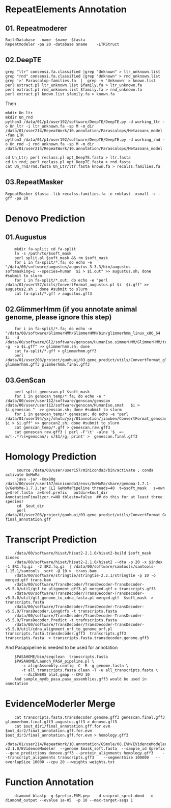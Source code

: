 # RepeatElements Annotation

## 01. Repeatmoderer

    BuildDatabase  -name  $name  $fasta
    Repeatmodeler -pa 20 -database $name    -LTRStruct


## 02.DeepTE

    grep "ltr" consensi.fa.classified |grep "Unknown" > ltr_unknown.list
    grep "rnd" consensi.fa.classified |grep "Unknown" > rnd_unknown.list
    grep '>' Parascalop-families.fa  |  grep -v 'Unknown' > known.list
    perl extract.pl ltr_unknown.list $family.fa > ltr_unknown.fa
    perl extract.pl rnd_unknown.list $family.fa > rnd_unknown.fa
    perl extract.pl known.list $family.fa > known.fa

Then

    mkdir Un_ltr
    mkdir Un_rnd
    python3 /data/01/p1/user192/software/DeepTE/DeepTE.py -d working_ltr -o Un_ltr -i ltr_unknown.fa -sp M -m_dir /data/01/user214/RepeatWork/10.annotation/Parascalops/Metazoans_model  -fam LTR
    python3 /data/01/p1/user192/software/DeepTE/DeepTE.py -d working_rnd -o Un_rnd -i rnd_unknown.fa -sp M -m_dir /data/01/user214/RepeatWork/10.annotation/Parascalops/Metazoans_model 

    cd Un_Ltr; perl reclass.pl opt_DeepTE.fasta > ltr.fasta
    cd Un_rnd; perl reclass.pl opt_DeepTE.fasta > rnd.fasta
    cat Un_rnd/rnd.fasta Un_Ltr/ltr.fasta known.fa > recalss.families.fa
    

## 03.RepeatMasker

    RepeatMasker $fasta -lib recalss.families.fa -e rmblast -xsmall -s -gff -pa 20

# Denovo Prediction

##   01.Augustus

        mkdir fa-split; cd fa-split
        ln -s /path/to/$soft_mask
        perl split.pl $soft_mask && rm $soft_mask
        for i in fa-split/*.fa; do echo -e "/data/00/software/augustus/augustus-3.3.3/bin/augustus --softmasking=1 --species=human  $i > $i.out" >> augustus.sh; done #submit to slurm
        for i in fa-split/*.out; do echo -e "perl /data/01/user157/utils/ConvertFormat_augustus.pl $i  $i.gff" >> augustus2.sh ; done #submit to slurm
        cat fa-split/*.gff > augustus.gff3

##    02.GlimmerHmm (if you annotate animal genome, please ignore this step)

        for i in fa-split/*.fa; do echo -e "/data/00/software/GlimmerHMM/GlimmerHMM/bin/glimmerhmm_linux_x86_64   $i  -d /data/00/software/Gl2/software/genscan/HumanIso.simmerHMM/GlimmerHMM/trained_dir/human    -g  -o $i.gff" >> glimmerhmm.sh; done
        cat fa-split/*.gff > glimmerhmm.gff3
        perl /data/01/user203/project/guohuai/03.gene_predict/utils/ConvertFormat_glimmerhmm.pl  glimmerhmm.gff3 glimmerhmm.final.gff3
        
##    03.GenScan

        perl split_genescan.pl $soft_mask
        for i in genscan_temp/*.fa; do echo -e " /data/00/user/user112/software/genscan/genscan /data/00/user/user112/software/genscan/HumanIso.smat   $i > $i.genescan "  >> genscan.sh; done #submit to slurm
        for i in genscan_temp/*.genescan; do echo -e "perl  /data/01/user194/yxj/shutu/yxj/01annotion/jiaoben/ConvertFormat_genscan.pl $i > $i.gff" >> genscan2.sh; done #submit to slurm
        cat genscan_temp/*.gff > genescan.raw.gff3
        cat genescan.raw.gff3 | perl -F'\t' -alne '$_ =~ m/(-.*)\s+genscan/; s/$1//g; print' >  genescan.final.gff3 

# Homology Prediction

         source /data/00/user/user157/miniconda3/bin/activate ; conda activate GeMoMa
         java -jar -Xmx80g /data/00/user/user157/miniconda3/envs/GeMoMa/share/gemoma-1.7.1-0/GeMoMa-1.7.1.jar CLI GeMoMaPipeline threads=40  t=$soft_mask   s=own  g=$ref.fasta  a=$ref.prefix   outdir=$out_dir     AnnotationFinalizer.r=NO tblastn=false  ## do this for at least three species!
         cd  $out_dir
         perl /data/01/user203/project/guohuai/03.gene_predict/utils/ConvertFormat_GeMoMa.pl  final_annotation.gff


# Transcript Prediction

        /data/00/software/hisat/hisat2-2.1.0/hisat2-build $soft_mask $index
        /data/00/software/hisat/hisat2-2.1.0/hisat2 --dta -p 20 -x $index -1 $R1.fq.gz  -2 $R2.fq.gz  | /data/00/software/samtools/samtools-1.15.1/samtools  sort -@ 10 >  trans.bam
        /data/00/software/stringtie/stringtie-2.2.1/stringtie -p 10 -o merged.gtf trans.bam
        /data/00/software/TransDecoder/TransDecoder-TransDecoder-v5.5.0/util/gtf_to_alignment_gff3.pl merged.gtf > transcripts.gff3
        /data/00/software/TransDecoder/TransDecoder-TransDecoder-v5.5.0/util/gtf_genome_to_cdna_fasta.pl merged.gtf  $soft_mask  > transcripts.fasta
        /data/00/software/TransDecoder/TransDecoder-TransDecoder-v5.5.0/TransDecoder.LongOrfs -t transcripts.fasta
        /data/00/software/TransDecoder/TransDecoder-TransDecoder-v5.5.0/TransDecoder.Predict -t trafnscripts.fasta
        /data/00/software/TransDecoder/TransDecoder-TransDecoder-v5.5.0/util/cdna_alignment_orf_to_genome_orf.pl transcripts.fasta.transdecoder.gff3  transcripts.gff3   transcripts.fasta  > transcripts.fasta.transdecoder.genome.gff3

And Pasapipeline is needed to be used for annotation 

        $PASAHOME/bin/seqclean  transcripts.fasta
        $PASAHOME/Launch_PASA_pipeline.pl \
           -c alignAssembly.config -C -R -g genome.fasta \
           -t all_transcripts.fasta.clean -T -u all_transcripts.fasta \
            --ALIGNERS blat,gmap --CPU 10
        And sample_mydb_pasa.pasa_assemblies.gff3 would be used in annotation


#    EvidenceModerler Merge

        cat transcripts.fasta.transdecoder.genome.gff3 genescan.final.gff3  glimmerhmm.final.gff3 augustus.gff3 > denovo.gff3
        cat $out_dir1/final_annotation.gff.for.evm  $out_dir2/final_annotation.gff.for.evm $out_dir3/final_annotation.gff.for.evm > homology.gff3
        /data/01/user214/RepeatWork/10.annotation/GSmole/08.EVM/EVidenceModeler-v2.1.0/EVidenceModeler  --genome $mask_soft.fasta  --sample_id $prefix  --gene_predictions denovo.gff3 --protein_alignments homology.gff3    --transcript_alignments transcripts.gff3    --segmentSize 100000   --overlapSize 10000 --cpu 20 --weights weights.txt

#    Function Annotation

        diamond blastp -q $prefix.EVM.pep   -d uniprot_sprot.dmnd  -o diamond_output --evalue 1e-05  -p 10 --max-target-seqs 1
        
                

